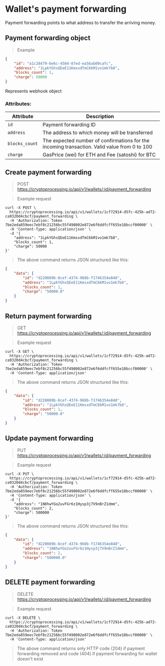 # Wallet's payment forwarding

Payment forwarding points to what address to transfer the arriving money.

## Payment forwarding object

> Example

```json
{
    "id": "a1c28479-6e6c-4504-87ed-ea56ab09cafc",
    "address": "1LpkYGhsQEeE11KmsxdTmC6kM1vo1mk7b8",
    "blocks_count": 1,
    "charge": 50000
}
```

Represents webhook object
 
### Attributes:

Attribute | Description
--------- | -----------
`id` | Payment forwarding ID
`address` | The address to which money will be transferred
`blocks_count` | The expected number of confirmations for the incoming transaction. Valid value from 0 to 100
`charge` | GasPrice (wei) for ETH and Fee (satoshi) for BTC


## Create payment forwarding

> POST https://cryptoprocessing.io/api/v1/wallets/:id/payment_forwarding

> Example request

```shell
curl -X POST \
  https://cryptoprocessing.io/api/v1/wallets/1cf72914-d5fc-425b-ad72-ca9320d4cbcf/payment_forwarding \
  -H 'Authorization: Token 7be2eda859eec7ebf8c21256bc55f498002e872e6f6ddfcff655e18bccf00000' \
  -H 'Content-Type: application/json' \
  -d '{
    "address": "1LpkYGhsQEeE11KmsxdTmC6kM1vo1mk7b8",
    "blocks_count": 1,
    "charge": 50000
}'
```

> The above command returns JSON structured like this:

```json
{
    "data": {
        "id": "d220089b-8cef-4374-968b-f1746354e840",
        "address": "1LpkYGhsQEeE11KmsxdTmC6kM1vo1mk7b8",
        "blocks_count": 1,
        "charge": "50000.0"
    }
}
```

## Return payment forwarding

> GET https://cryptoprocessing.io/api/v1/wallets/:id/payment_forwarding

> Example request

```shell
curl -X GET \
  https://cryptoprocessing.io/api/v1/wallets/1cf72914-d5fc-425b-ad72-ca9320d4cbcf/payment_forwarding \
  -H 'Authorization: Token 7be2eda859eec7ebf8c21256bc55f498002e872e6f6ddfcff655e18bccf00000' \
  -H 'Content-Type: application/json'
```

> The above command returns JSON structured like this:

```json
{
    "data": {
        "id": "d220089b-8cef-4374-968b-f1746354e840",
        "address": "1LpkYGhsQEeE11KmsxdTmC6kM1vo1mk7b8",
        "blocks_count": 1,
        "charge": "50000.0"
    }
}
```


## Update payment forwarding

> PUT https://cryptoprocessing.io/api/v1/wallets/:id/payment_forwarding

> Example request

```shell
curl -X PUT \
  https://cryptoprocessing.io/api/v1/wallets/1cf72914-d5fc-425b-ad72-ca9320d4cbcf/payment_forwarding \
  -H 'Authorization: Token 7be2eda859eec7ebf8c21256bc55f498002e872e6f6ddfcff655e18bccf00000' \
  -H 'Content-Type: application/json' \
  -d '{
    "address": "1N8hwYGo2uvFGr6z1Hysp3j7V9nBrZ1dmm",
    "blocks_count": 2,
    "charge": 500000
}'
```

> The above command returns JSON structured like this:

```json
{
    "data": {
        "id": "d220089b-8cef-4374-968b-f1746354e840",
        "address": "1N8hwYGo2uvFGr6z1Hysp3j7V9nBrZ1dmm",
        "blocks_count": 2,
        "charge": "500000.0"
    }
}
```


## DELETE payment forwarding

> DELETE https://cryptoprocessing.io/api/v1/wallets/:id/payment_forwarding

> Example request

```shell
curl -X DELETE \
  https://cryptoprocessing.io/api/v1/wallets/1cf72914-d5fc-425b-ad72-ca9320d4cbcf/payment_forwarding \
  -H 'Authorization: Token 7be2eda859eec7ebf8c21256bc55f498002e872e6f6ddfcff655e18bccf00000' \
  -H 'Content-Type: application/json'
```

> The above command returns only HTTP code (204) if payment forwarding removed and code (404) if payment forwarding for wallet doesn't exist
